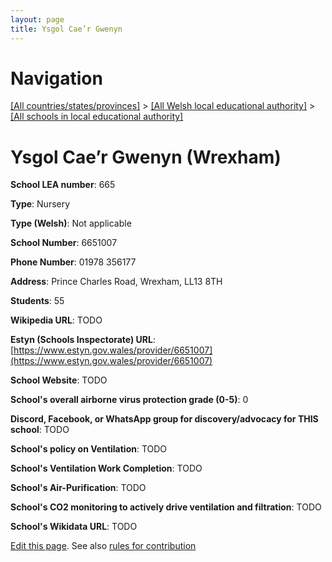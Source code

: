 ```yaml
---
layout: page
title: Ysgol Cae’r Gwenyn
---
```

# Navigation

[[All countries/states/provinces]](../../..) > [[All Welsh local educational authority]](../..) > [[All schools in local educational authority]](..)

# Ysgol Cae’r Gwenyn (Wrexham)

**School LEA number**: 665

**Type**: Nursery

**Type (Welsh)**: Not applicable

**School Number**: 6651007

**Phone Number**: 01978 356177

**Address**: Prince Charles Road, Wrexham, LL13 8TH

**Students**: 55

**Wikipedia URL**: TODO

**Estyn (Schools Inspectorate) URL**: [https://www.estyn.gov.wales/provider/6651007](https://www.estyn.gov.wales/provider/6651007)

**School Website**: TODO

**School's overall airborne virus protection grade (0-5)**: 0

**Discord, Facebook, or WhatsApp group for discovery/advocacy for THIS school**: TODO

**School's policy on Ventilation**: TODO

**School's Ventilation Work Completion**: TODO

**School's Air-Purification**: TODO

**School's CO2 monitoring to actively drive ventilation and filtration**: TODO

**School's Wikidata URL**: TODO




[Edit this page](https://github.com/ventilate-schools/Wales/edit/prif/./Wrexham/Ysgol_Cae’r_Gwenyn.md). See also [rules for contribution](../../../contribution-rules/)